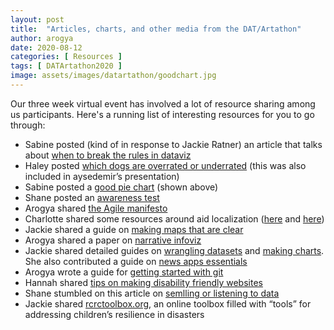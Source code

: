 ```yaml
---
layout: post
title:  "Articles, charts, and other media from the DAT/Artathon"
author: arogya
date: 2020-08-12
categories: [ Resources ]
tags: [ DATArtathon2020 ]
image: assets/images/datartathon/goodchart.jpg
---
```


Our three week virtual event has involved a lot of resource sharing among us participants. Here's a running list of interesting resources for you to go through:

- Sabine posted (kind of in response to Jackie Ratner) an article that talks about [when to break the rules in dataviz](https://medium.economist.com/why-you-sometimes-need-to-break-the-rules-in-data-viz-4d8ece284919)
- Haley posted [which dogs are overrated or underrated](https://www.informationisbeautiful.net/visualizations/best-in-show-whats-the-top-data-dog/) (this was also included in aysedemir’s presentation)
- Sabine posted a [good pie chart](https://images.app.goo.gl/DYTuPwJNaR2UUUaGA) (shown above)
- Shane posted an [awareness test](https://www.youtube.com/watch?v=Ahg6qcgoay4)
- Arogya shared [the Agile manifesto](http://agilemanifesto.org/principles.html)
- Charlotte shared some resources around aid localization ([here](https://reliefweb.int/report/world/localisation-aid-are-ingos-walking-talk) and [here](https://www.icvanetwork.org/resources/localisation-humanitarian-practice))
- Jackie shared a guide on [making maps that are clear](https://source.opennews.org/guides/better-mapping/)
- Arogya shared a paper on [narrative infoviz](http://vis.stanford.edu/files/2010-Narrative-InfoVis.pdf)
- Jackie shared detailed guides on [wrangling datasets](https://source.opennews.org/guides/working-data/) and [making charts](https://source.opennews.org/guides/making-charts/). She also contributed a guide on [news apps essentials](https://source.opennews.org/guides/news-apps-essentials/)
- Arogya wrote a guide for [getting started with git](https://github.com/datartathon/gitting-started)
- Hannah shared [tips on making disability friendly websites](https://digitalsynopsis.com/design/web-designing-for-accessibility/)
- Shane stumbled on this article on [semlling or listening to data](https://medium.com/nightingale/data-smellification-smelling-data-saved-my-life-d62166f0f831)
- Jackie shared [rcrctoolbox.org](rcrctoolbox.org), an online toolbox filled with “tools” for addressing children’s resilience in disasters
